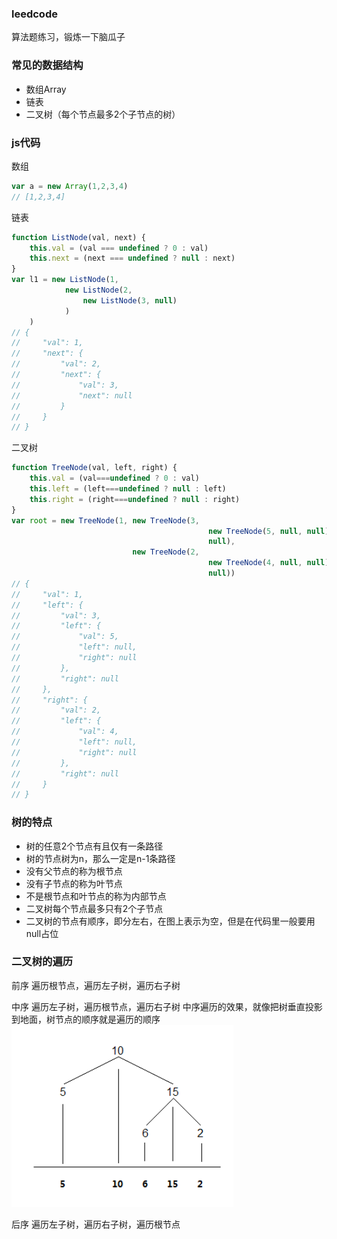### leedcode
算法题练习，锻炼一下脑瓜子

### 常见的数据结构
* 数组Array
* 链表
* 二叉树（每个节点最多2个子节点的树） 

### js代码
数组
```js
var a = new Array(1,2,3,4)
// [1,2,3,4]
```

链表
```js
function ListNode(val, next) {
    this.val = (val === undefined ? 0 : val)
    this.next = (next === undefined ? null : next)
}
var l1 = new ListNode(1, 
            new ListNode(2, 
                new ListNode(3, null)
            )
    )
// {
//     "val": 1,
//     "next": {
//         "val": 2,
//         "next": {
//             "val": 3,
//             "next": null
//         }
//     }
// }
```

二叉树
```js
function TreeNode(val, left, right) {
    this.val = (val===undefined ? 0 : val)
    this.left = (left===undefined ? null : left)
    this.right = (right===undefined ? null : right)
}
var root = new TreeNode(1, new TreeNode(3, 
                                            new TreeNode(5, null, null), 
                                            null), 
                           new TreeNode(2, 
                                            new TreeNode(4, null, null),
                                            null))
// {
//     "val": 1,
//     "left": {
//         "val": 3,
//         "left": {
//             "val": 5,
//             "left": null,
//             "right": null
//         },
//         "right": null
//     },
//     "right": {
//         "val": 2,
//         "left": {
//             "val": 4,
//             "left": null,
//             "right": null
//         },
//         "right": null
//     }
// }
```

### 树的特点
* 树的任意2个节点有且仅有一条路径
* 树的节点树为n，那么一定是n-1条路径
* 没有父节点的称为根节点
* 没有子节点的称为叶节点
* 不是根节点和叶节点的称为内部节点
* 二叉树每个节点最多只有2个子节点
* 二叉树的节点有顺序，即分左右，在图上表示为空，但是在代码里一般要用null占位

### 二叉树的遍历
前序
遍历根节点，遍历左子树，遍历右子树

中序
遍历左子树，遍历根节点，遍历右子树
中序遍历的效果，就像把树垂直投影到地面，树节点的顺序就是遍历的顺序
![](https://raw.githubusercontent.com/heyach/blog/main/images/leetcode/inorderTraversal2.jpg)

后序
遍历左子树，遍历右子树，遍历根节点